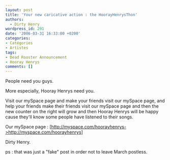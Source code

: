 ```yaml
---
layout: post
title: 'Your new caricative action : the HoorayHenrysThon'
authors:
  - Dirty Henry
wordpress_id: 291
date: '2006-03-31 16:33:00 +0200'
categories:
- Catégories
- Artistes
tags:
- Dead Rooster Announcement
- Hooray Henrys
comments: []
---
```

People need you guys.

More especially, Hooray Henrys need you.

Visit our mySpace page and make your friends visit our mySpace page, and help your friends make their friends visit our mySpace page and then the new counter on the right will grow and then Hooray Henrys will be happy cause they'll know some people have listened to their songs.

Our mySpace page : [http://myspace.com/hoorayhenrys->http://myspace.com/hoorayhenrys]

Dirty Henry.

ps : that was just a "fake" post in order not to leave March postless.

